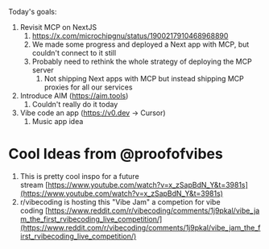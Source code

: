 Today's goals:
1. Revisit MCP on NextJS
	1. https://x.com/microchipgnu/status/1900217910468968890
	2. We made some progress and deployed a Next app with MCP, but couldn't connect to it still
	3. Probably need to rethink the whole strategy of deploying the MCP server
		1. Not shipping Next apps with MCP but instead shipping MCP proxies for all our services
2. Introduce AIM (https://aim.tools)
	1. Couldn't really do it today
3. Vibe code an app (https://v0.dev -> Cursor)
	1. Music app idea


# Cool Ideas from @proofofvibes
1. This is pretty cool inspo for a future stream [https://www.youtube.com/watch?v=x_zSapBdN_Y&t=3981s](https://www.youtube.com/watch?v=x_zSapBdN_Y&t=3981s)
2. r/vibecoding is hosting this "Vibe Jam" a competion for vibe coding [https://www.reddit.com/r/vibecoding/comments/1j9pkal/vibe_jam_the_first_rvibecoding_live_competition/](https://www.reddit.com/r/vibecoding/comments/1j9pkal/vibe_jam_the_first_rvibecoding_live_competition/)